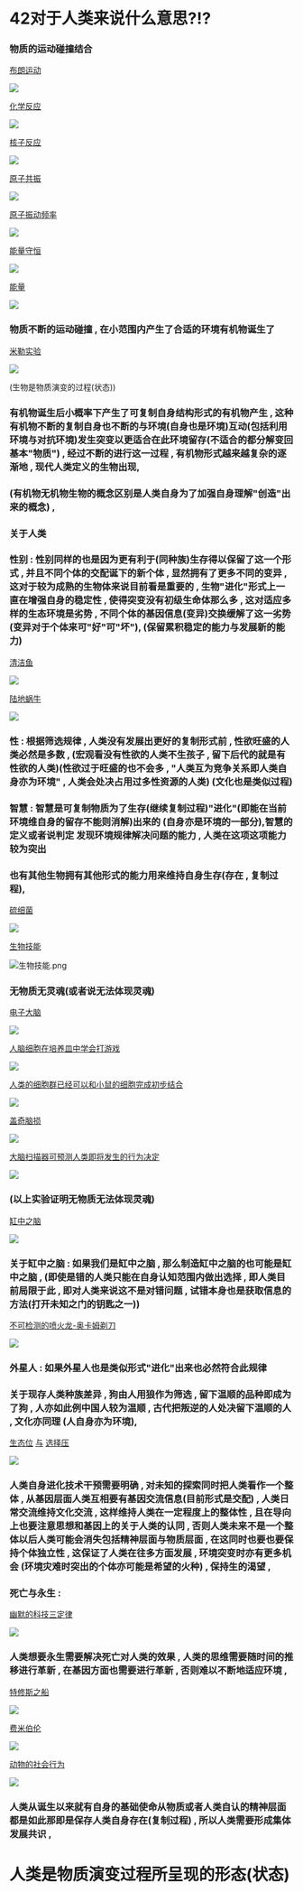 # 42对于人类来说什么意思?!?

### 物质的运动碰撞结合


[布朗运动](https://www.zhihu.com/topic/20054691/intro)

![](image/布朗运动.png)


[化学反应](https://baike.baidu.com/item/%E5%8C%96%E5%AD%A6%E5%8F%8D%E5%BA%94/926372)

![](image/化学反应.png)


[核子反应](https://baike.baidu.com/item/%E6%A0%B8%E5%8F%8D%E5%BA%94/822469#:~:text=%E6%A0%B8%E5%8F%8D%E5%BA%94%EF%BC%88nuclear%20reaction%EF%BC%89%EF%BC%8C%E6%98%AF%E6%8C%87%20%E5%8E%9F%E5%AD%90%E6%A0%B8%20%E4%B8%8E%E5%8E%9F%E5%AD%90%E6%A0%B8%EF%BC%8C%E6%88%96%E8%80%85%E5%8E%9F%E5%AD%90%E6%A0%B8%E4%B8%8E%E5%90%84%E7%A7%8D%E7%B2%92%E5%AD%90%EF%BC%88%E5%A6%82%20%E8%B4%A8%E5%AD%90,%EF%BC%8C%20%E4%B8%AD%E5%AD%90%20%EF%BC%8C%20%E5%85%89%E5%AD%90%20%E6%88%96%E9%AB%98%E8%83%BD%E7%94%B5%E5%AD%90%EF%BC%89%E4%B9%8B%E9%97%B4%E7%9A%84%E7%9B%B8%E4%BA%92%E4%BD%9C%E7%94%A8%E5%BC%95%E8%B5%B7%E7%9A%84%E5%90%84%E7%A7%8D%E5%8F%98%E5%8C%96%E3%80%82)

![](image/核子反应.png)


[原子共振](https://zhuanlan.zhihu.com/p/120407692)

![](image/原子共振.png)


[原子振动频率](https://baike.baidu.com/item/%E5%8E%9F%E5%AD%90%E6%8C%AF%E5%8A%A8%E9%A2%91%E7%8E%87/12717976)

![](image/原子震动.png)


[能量守恒](https://baijiahao.baidu.com/s?id=1650710162219134601)

![](image/能量守恒.png)


[能量](https://baike.baidu.com/item/%E8%83%BD%E9%87%8F/13016314)

![](image/能量.png)


### 物质不断的运动碰撞 , 在小范围内产生了合适的环境有机物诞生了


[米勒实验](https://baike.baidu.com/item/%E7%B1%B3%E5%8B%92%E5%AE%9E%E9%AA%8C/1966928)

![](image/米勒实验.png)


(生物是物质演变的过程(状态))


### 有机物诞生后小概率下产生了可复制自身结构形式的有机物产生 , 这种有机物不断的复制自身也不断的与环境(自身也是环境)互动(包括利用环境与对抗环境)发生突变以更适合在此环境留存(不适合的都分解变回基本"物质") , 经过不断的进行这一过程 , 有机物形式越来越复杂的逐渐地 , 现代人类定义的生物出现,

### (有机物无机物生物的概念区别是人类自身为了加强自身理解"创造"出来的概念) , 


### 关于人类


### 性别 : 性别同样的也是因为更有利于(同种族)生存得以保留了这一个形式 , 并且不同个体的交配诞下的新个体 ,  显然拥有了更多不同的变异 , 这对于较为成熟的生物体来说目前看是重要的 , 生物"进化"形式上一直在增强自身的稳定性 , 使得突变没有初级生命体那么多 , 这对适应多样的生态环境是劣势 , 不同个体的基因信息(变异)交换缓解了这一劣势 (变异对于个体来可"好"可"坏"), (保留累积稳定的能力与发展新的能力)


[清洁鱼](https://baike.baidu.com/item/%E6%B8%85%E6%B4%81%E9%B1%BC/5289517)

![](image/清洁鱼.png)


[陆地蜗牛](https://baike.baidu.com/item/%E9%99%86%E5%9C%B0%E8%9C%97%E7%89%9B/13130069)

![](image/陆地蜗牛.png)


### 性 : 根据筛选规律 , 人类没有发展出更好的复制形式前 , 性欲旺盛的人类必然是多数 , (宏观看没有性欲的人类不生孩子 , 留下后代的就是有性欲的人类)(性欲过于旺盛的也不会多 , "人类互为竞争关系即人类自身亦为环境" , 人类会处决占用过多性资源的人类)     (文化也是类似过程)


### 智慧 : 智慧是可复制物质为了生存(继续复制过程)"进化"(即能在当前环境维自身的留存不能则消解)出来的 (自身亦是环境的一部分),智慧的定义或者说判定 发现环境规律解决问题的能力 , 人类在这项这项能力较为突出 


### 也有其他生物拥有其他形式的能力用来维持自身生存(存在 , 复制过程),


[硫细菌](https://baike.baidu.com/item/%E7%A1%AB%E7%BB%86%E8%8F%8C/2885263)

![](image/硫细菌.png)


[生物技能](https://new.qq.com/rain/a/20210816A0EXDB00)

![生物技能.png](image/生物技能.png)


### 无物质无灵魂(或者说无法体现灵魂)


[电子大脑](https://www.ithome.com/0/260/104.htm)

![](image/电子大脑.png)


[人脑细胞在培养皿中学会打游戏](https://www.ithome.com/0/593/257.htm)

![](image/盘中大脑.png)


[人类的细胞群已经可以和小鼠的细胞完成初步结合](https://m.ithome.com/html/647882.htm)

![](image/细胞群.png)


[盖奇脑损](https://www.jianshu.com/p/2fd101a184e6)

![](image/盖奇脑损.png)


[大脑扫描器可预测人类即将发生的行为决定](https://news.sciencenet.cn/htmlpaper/20084151419292111856.html)

![](image/大脑扫描.png)


### (以上实验证明无物质无法体现灵魂)

[缸中之脑](https://baike.baidu.com/item/%E7%BC%B8%E4%B8%AD%E4%B9%8B%E8%84%91/6185744)

![](image/缸中之脑.png)


### 关于缸中之脑 : 如果我们是缸中之脑 , 那么制造缸中之脑的也可能是缸中之脑 , (即使是错的人类只能在自身认知范围内做出选择 , 即人类目前局限于此 , 即对人类来说这不是对错问题 , 试错本身也是获取信息的方法(打开未知之门的钥匙之一))


[不可检测的喷火龙-奥卡姆剃刀](https://zhuanlan.zhihu.com/p/130009023)

![](image/不可检测的喷火龙-奥卡姆剃刀.png)


### 外星人 : 如果外星人也是类似形式"进化"出来也必然符合此规律


### 关于现存人类种族差异 , 狗由人用狼作为筛选 , 留下温顺的品种即成为了狗 , 人亦如此例中国人较为温顺 , 古代把叛逆的人处决留下温顺的人 , 文化亦同理 (人自身亦为环境),


[生态位](https://www.jianshu.com/p/3434000d751d)    [与](https://zhuanlan.zhihu.com/p/114027687)   [选择压](https://www2.jianshu.com/p/117d9f405528)

![](image/生态位与选择压.png)


### 人类自身进化技术干预需要明确 , 对未知的探索同时把人类看作一个整体 , 从基因层面人类互相要有基因交流信息(目前形式是交配) , 人类日常交流维持文化交流 , 这样维持人类在一定程度上的整体性 , 且在导向上也要注意思想和基因上的关于人类的认同 , 否则人类未来不是一个整体以后人类可能会消失包括精神层面与物质层面 , 在这同时也要也要保持个体独立性 , 这保证了人类在往多方面发展 , 环境突变时亦有更多机会 (环境灾难时突出的个体亦可能是希望的火种) , 保持生的渴望 , 


### 死亡与永生 : 

[幽默的科技三定律](https://zhuanlan.zhihu.com/p/25555303)

![](image/幽默的科技三定律.png)


### 人类想要永生需要解决死亡对人类的效果 , 人类的思维需要随时间的推移进行革新 , 在基因方面也需要进行革新 , 否则难以不断地适应环境 , 

[特修斯之船](https://baike.baidu.com/item/%E5%BF%92%E4%BF%AE%E6%96%AF%E4%B9%8B%E8%88%B9/19890027)

![](image/忒修斯之船.png)


[费米伯伦](https://baike.baidu.com/item/%E8%B4%B9%E7%B1%B3%E6%82%96%E8%AE%BA/10937023)

![](image/费米伯伦.png)


[动物的社会行为](https://zhidao.baidu.com/question/206592270.html)

![](image/动物的社会行为.png)


### 人类从诞生以来就有自身的基础使命从物质或者人类自认的精神层面都是如此那即是保存人类自身存在(复制过程) , 所以人类需要形成集体发展共识 , 


# 人类是物质演变过程所呈现的形态(状态)